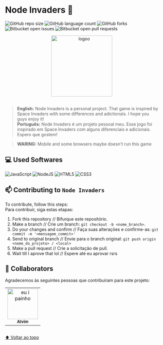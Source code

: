 # Node Invaders 👾

<!---Esses são exemplos. Veja https://shields.io para outras pessoas ou para personalizar este conjunto de escudos. Você pode querer incluir dependências, status do projeto e informações de licença aqui--->

![GitHub repo size](https://img.shields.io/github/repo-size/alvimdev/node-invaders?style=for-the-badge)
![GitHub language count](https://img.shields.io/github/languages/count/alvimdev/node-invaders?style=for-the-badge)
![GitHub forks](https://img.shields.io/github/forks/alvimdev/node-invaders?style=for-the-badge)
![Bitbucket open issues](https://img.shields.io/bitbucket/issues/alvimdev/node-invaders?style=for-the-badge)
![Bitbucket open pull requests](https://img.shields.io/bitbucket/pr-raw/alvimdev/node-invaders?style=for-the-badge)

<div align="center">
  <img src="https://github.com/alvimdev/node-invaders/assets/83983141/1a0738a9-6cf5-4ef7-b703-17521ea90d5e" alt="logoo" height="200">
</div>

<br>

> <strong>English:</strong> Node Invaders is a personal project. That game is inspired by Space Invaders with some differences and adictionals. I hope you guys enjoy it! <br> <strong>Português:</strong> Node Invaders é um projeto pessoal meu. Esse jogo foi inspirado em Space Invaders com alguns diferenciais e adicionais. Espero que gostem!

> <strong>WARING:</strong> Mobile and some browsers maybe doesn't run this game

## 💻 Used Softwares

![JavaScript](https://img.shields.io/badge/javascript-%23323330.svg?style=for-the-badge&logo=javascript&logoColor=%23F7DF1E)
![NodeJS](https://img.shields.io/badge/node.js-6DA55F?style=for-the-badge&logo=node.js&logoColor=white)
![HTML5](https://img.shields.io/badge/html5-%23E34F26.svg?style=for-the-badge&logo=html5&logoColor=white)
![CSS3](https://img.shields.io/badge/css3-%231572B6.svg?style=for-the-badge&logo=css3&logoColor=white)


## 📫 Contributing to `Node Invaders`
<!---Se o seu README for longo ou se você tiver algum processo ou etapas específicas que deseja que os contribuidores sigam, considere a criação de um arquivo CONTRIBUTING.md separado--->
To contribute, follow this steps:
<br>
Para contribuir, siga estas etapas:

1. Fork this repository         // Bifurque este repositório.
2. Make a branch                // Crie um branch: `git checkout -b <nome_branch>`.
3. Do your changes and confirm  // Faça suas alterações e confirme-as: `git commit -m '<mensagem_commit>'`
4. Send to original branch      // Envie para o branch original: `git push origin <nome_do_projeto> / <local>`
5. Make a pull request          // Crie a solicitação de pull.
6. Wait till I aprove that lol  // Espere até eu aprovar rsrs

## 🤝 Collaborators

Agradecemos às seguintes pessoas que contribuíram para este projeto:

<table>
  <tr>
    <td align="center">
      <a href="https://github.com/alvimdev/">
        <img src="https://github.com/alvimdev/node-invaders/assets/83983141/ee00532e-7929-43d1-8d07-0bb15e4a63b2" width="100px;" alt="eu i painho"/><br>
        <sub>
          <b>Alvim</b>
        </sub>
      </a>
    </td>
  </tr>
</table>

## 
[⬆ Voltar ao topo](#node-invaders-)<br>

